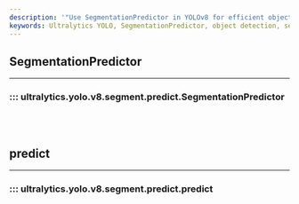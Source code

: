 ```yaml
---
description: '"Use SegmentationPredictor in YOLOv8 for efficient object detection and segmentation. Explore Ultralytics YOLO Docs for more information."'
keywords: Ultralytics YOLO, SegmentationPredictor, object detection, segmentation masks, predict
---
```


## SegmentationPredictor
---

### ::: ultralytics.yolo.v8.segment.predict.SegmentationPredictor

<br><br>

## predict
---

### ::: ultralytics.yolo.v8.segment.predict.predict

<br><br>
